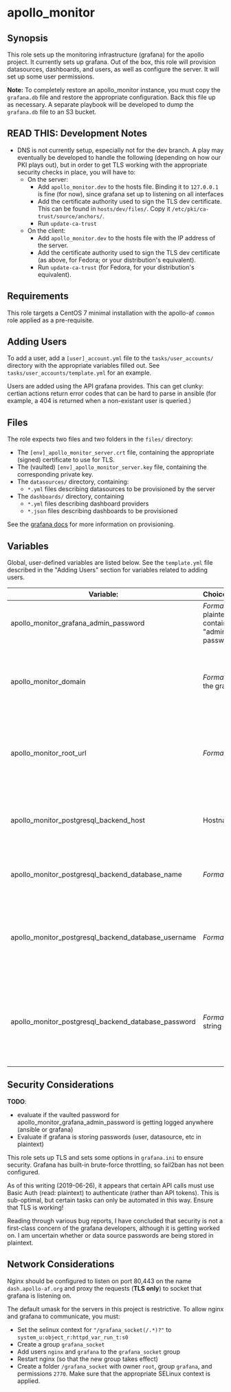 apollo_monitor
=========

Synopsis
-----------
This role sets up the monitoring infrastructure (grafana) for the apollo project. It currently sets up grafana. Out of the box, this role will provision datasources, dashboards, and users, as well as configure the server. It will set up some user permissions. 

**Note:** To completely restore an apollo_monitor instance, you must copy the `grafana.db` file and restore the appropriate configuration. Back this file up as necessary. A separate playbook will be developed to dump the `grafana.db` file to an S3 bucket.

READ THIS: Development Notes 
--------------------------------------------
 * DNS is not currently setup, especially not for the dev branch.  A play may eventually be developed to handle the following (depending on how our PKI plays out), but in order to get TLS working with the appropriate security checks in place, you will have to:
	 * On the server:
	 	 * Add `apollo_monitor.dev` to the hosts file. Binding it to `127.0.0.1` is fine (for now), since grafana set up to listening on all interfaces 
		 * Add the certificate authority used to sign the TLS dev certificate. This can be found in `hosts/dev/files/`. Copy it `/etc/pki/ca-trust/source/anchors/`.
		 * Run `update-ca-trust`
	 * On the client:
		 * Add `apollo_monitor.dev` to the hosts file with the IP address of the server.
		 * Add the certificate authority used to sign the TLS dev certificate (as above, for Fedora; or your distribution's equivalent).
		 * Run `update-ca-trust` (for Fedora, for your distribution's equivalent).
 
Requirements
------------
This role targets a CentOS 7 minimal installation with the apollo-af `common` role applied as a pre-requisite.

Adding Users
----------------
To add a user, add a `[user]_account.yml` file to the `tasks/user_accounts/` directory with the appropriate variables filled out. See `tasks/user_accounts/template.yml` for an example. 

Users are added using the API grafana provides. This can get clunky: certian actions return error codes that can be hard to parse in ansible (for example, a 404 is returned when a non-existant user is queried.)

Files
-----------
 The role expects two files and two folders in the `files/` directory:

  * The `[env]_apollo_monitor_server.crt` file, containing the appropriate (signed) certificate to use for TLS.
  * The (vaulted) `[env]_apollo_monitor_server.key` file, containing the corresponding private key.
  * The `datasources/` directory, containing:
	  * `*.yml` files describing datasources to be provisioned by the server
  * The `dashboards/` directory, containing
	  * `*.yml` files describing dashboard providers
	  * `*.json` files describing dashboards to be provisioned
	 
 See the [grafana docs](https://grafana.com/docs/administration/provisioning/#example-datasource-config-file) for more information on provisioning.
 
Variables
-----------
Global, user-defined variables are listed below. See the `template.yml` file described in the "Adding Users" section for variables related to adding users.

| Variable:                            	| Choices/Defaults:                                                                                                                                                                	| Declared in:                                                                      	| Comments:                                                           	|
|--------------------------------------	|----------------------------------------------------------------------------------------------------------------------------------------------------------------------------------	|-----------------------------------------------------------------------------------	|---------------------------------------------------------------------	|
| apollo_monitor_grafana_admin_password | *Format*: A vaulted plaintext file containing the "admin" account password. | `defaults/main.yml	`|
| apollo_monitor_domain | *Format*: FQDN of the grafana server | `../../hosts/[env]/group_vars/apollo_monitor/apollo_monitor.yml` | The public facing domain name used to access grafana from a browser
| apollo_monitor_root_url | *Format*: URL| `../../hosts/[env]/group_vars/apollo_monitor/apollo_monitor.yml` | The full public facing url you use in browser, used for redirects and emails|. 
| apollo_monitor_postgresql_backend_host | Hostname or IP | `../../hosts/[env]/group_vars/apollo_monitor/apollo_monitor_postgresql_backend_details.yml` | The host name for grafana to connect to for it's backend database. |
| apollo_monitor_postgresql_backend_database_name | *Format*: String |   `../../hosts/[env]/group_vars/apollo_monitor/apollo_monitor_postgresql_backend_details.yml` | Name of the backend database to connect to |
| apollo_monitor_postgresql_backend_database_username | *Format*: String |   `../../hosts/[env]/group_vars/apollo_monitor/apollo_monitor_postgresql_backend_details.yml` | Username of the database role grafana should connect as for it's backend. | 
| apollo_monitor_postgresql_backend_database_password | *Format*: Vaulted string |   `../../hosts/[env]/group_vars/apollo_monitor/apollo_monitor_postgresql_backend_details.yml` | Vaulted password of the database role grafana should connect as for it's backend. |

Security Considerations
-----------
**TODO**: 
* evaluate if the vaulted password for apollo_monitor_grafana_admin_password  is getting logged anywhere (ansible or grafana)
* Evaluate if grafana is storing passwords (user, datasource, etc in plaintext)

This role sets up TLS and sets some options in `grafana.ini` to ensure security. Grafana has built-in brute-force throttling, so fail2ban has not been configured. 

As of this writing (2019-06-26), it appears that certain API calls must use Basic Auth (read: plaintext) to authenticate (rather than API tokens). This is sub-optimal, but certain tasks can only be automated in this way. Ensure that TLS is working!

Reading through various bug reports, I have concluded that security is not a first-class concern of the grafana developers, although it is getting worked on. I am uncertain whether or data source passwords are being stored in plaintext.

Network Considerations
-------

Nginx should be configured to listen on port 80,443 on the name `dash.apollo-af.org` and proxy the requests (**TLS only**) to socket that grafana is listening on. 

The default umask for the servers in this project is restrictive. To allow nginx and grafana to communicate, you must:

* Set the selinux context for `"/grafana_socket(/.*)?"` to `system_u:object_r:httpd_var_run_t:s0`
* Create a group `grafana_socket`
* Add users `nginx` and `grafana` to the `grafana_socket` group 
* Restart nginx (so that the new group takes effect)
* Create a folder `/grafana_socket` with owner `root`, group `grafana`, and permissions `2770`. Make sure that the appropriate SELinux context is applied.

